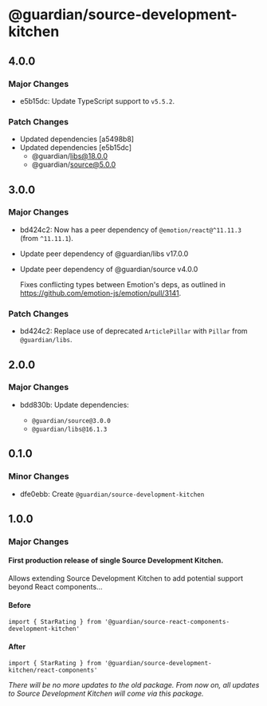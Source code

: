 # @guardian/source-development-kitchen

## 4.0.0

### Major Changes

- e5b15dc: Update TypeScript support to `v5.5.2`.

### Patch Changes

- Updated dependencies [a5498b8]
- Updated dependencies [e5b15dc]
  - @guardian/libs@18.0.0
  - @guardian/source@5.0.0

## 3.0.0

### Major Changes

- bd424c2: Now has a peer dependency of `@emotion/react@^11.11.3` (from `^11.11.1`).
- Update peer dependency of @guardian/libs v17.0.0
- Update peer dependency of @guardian/source v4.0.0

  Fixes conflicting types between Emotion's deps, as outlined in https://github.com/emotion-js/emotion/pull/3141.

### Patch Changes

- bd424c2: Replace use of deprecated `ArticlePillar` with `Pillar` from `@guardian/libs`.

## 2.0.0

### Major Changes

- bdd830b: Update dependencies:

  - `@guardian/source@3.0.0`
  - `@guardian/libs@16.1.3`

## 0.1.0

### Minor Changes

- dfe0ebb: Create `@guardian/source-development-kitchen`

## 1.0.0

### Major Changes

#### First production release of single Source Development Kitchen.

Allows extending Source Development Kitchen to add potential support beyond React components...

#### Before

```
import { StarRating } from '@guardian/source-react-components-development-kitchen'
```

#### After

```
import { StarRating } from '@guardian/source-development-kitchen/react-components'
```

_There will be no more updates to the old package. From now on, all updates to Source Development Kitchen will come via this package._
